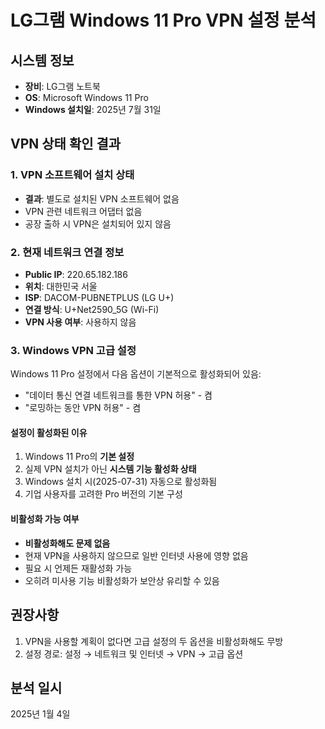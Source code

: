 # LG그램 Windows 11 Pro VPN 설정 분석

## 시스템 정보
- **장비**: LG그램 노트북
- **OS**: Microsoft Windows 11 Pro
- **Windows 설치일**: 2025년 7월 31일

## VPN 상태 확인 결과

### 1. VPN 소프트웨어 설치 상태
- **결과**: 별도로 설치된 VPN 소프트웨어 없음
- VPN 관련 네트워크 어댑터 없음
- 공장 출하 시 VPN은 설치되어 있지 않음

### 2. 현재 네트워크 연결 정보
- **Public IP**: 220.65.182.186
- **위치**: 대한민국 서울
- **ISP**: DACOM-PUBNETPLUS (LG U+)
- **연결 방식**: U+Net2590_5G (Wi-Fi)
- **VPN 사용 여부**: 사용하지 않음

### 3. Windows VPN 고급 설정
Windows 11 Pro 설정에서 다음 옵션이 기본적으로 활성화되어 있음:
- "데이터 통신 연결 네트워크를 통한 VPN 허용" - 켬
- "로밍하는 동안 VPN 허용" - 켬

#### 설정이 활성화된 이유
1. Windows 11 Pro의 **기본 설정**
2. 실제 VPN 설치가 아닌 **시스템 기능 활성화 상태**
3. Windows 설치 시(2025-07-31) 자동으로 활성화됨
4. 기업 사용자를 고려한 Pro 버전의 기본 구성

#### 비활성화 가능 여부
- **비활성화해도 문제 없음**
- 현재 VPN을 사용하지 않으므로 일반 인터넷 사용에 영향 없음
- 필요 시 언제든 재활성화 가능
- 오히려 미사용 기능 비활성화가 보안상 유리할 수 있음

## 권장사항
1. VPN을 사용할 계획이 없다면 고급 설정의 두 옵션을 비활성화해도 무방
2. 설정 경로: 설정 → 네트워크 및 인터넷 → VPN → 고급 옵션

## 분석 일시
2025년 1월 4일